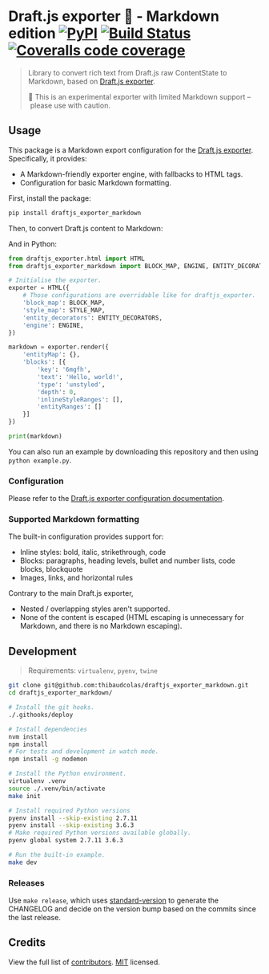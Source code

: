 # Draft.js exporter 🐍 - Markdown edition [![PyPI](https://img.shields.io/pypi/v/draftjs_exporter_markdown.svg)](https://pypi.python.org/pypi/draftjs_exporter_markdown) [![Build Status](https://travis-ci.org/thibaudcolas/draftjs_exporter_markdown.svg?branch=master)](https://travis-ci.org/thibaudcolas/draftjs_exporter_markdown) [![Coveralls code coverage](https://coveralls.io/repos/github/thibaudcolas/draftjs_exporter_markdown/badge.svg?branch=maste)](https://coveralls.io/github/thibaudcolas/draftjs_exporter_markdown?branch=master)

> Library to convert rich text from Draft.js raw ContentState to Markdown, based on [Draft.js exporter](https://github.com/springload/draftjs_exporter).
>
> 🚧 This is an experimental exporter with limited Markdown support – please use with caution.

## Usage

This package is a Markdown export configuration for the [Draft.js exporter](https://github.com/springload/draftjs_exporter). Specifically, it provides:

* A Markdown-friendly exporter engine, with fallbacks to HTML tags.
* Configuration for basic Markdown formatting.

First, install the package:

```sh
pip install draftjs_exporter_markdown
```

Then, to convert Draft.js content to Markdown:

And in Python:

```py
from draftjs_exporter.html import HTML
from draftjs_exporter_markdown import BLOCK_MAP, ENGINE, ENTITY_DECORATORS, STYLE_MAP

# Initialise the exporter.
exporter = HTML({
    # Those configurations are overridable like for draftjs_exporter.
    'block_map': BLOCK_MAP,
    'style_map': STYLE_MAP,
    'entity_decorators': ENTITY_DECORATORS,
    'engine': ENGINE,
})

markdown = exporter.render({
    'entityMap': {},
    'blocks': [{
        'key': '6mgfh',
        'text': 'Hello, world!',
        'type': 'unstyled',
        'depth': 0,
        'inlineStyleRanges': [],
        'entityRanges': []
    }]
})

print(markdown)
```

You can also run an example by downloading this repository and then using `python example.py`.

### Configuration

Please refer to the [Draft.js exporter configuration documentation](https://github.com/springload/draftjs_exporter#configuration).

### Supported Markdown formatting

The built-in configuration provides support for:

* Inline styles: bold, italic, strikethrough, code
* Blocks: paragraphs, heading levels, bullet and number lists, code blocks, blockquote
* Images, links, and horizontal rules

Contrary to the main Draft.js exporter,

* Nested / overlapping styles aren't supported.
* None of the content is escaped (HTML escaping is unnecessary for Markdown, and there is no Markdown escaping).

## Development

> Requirements: `virtualenv`, `pyenv`, `twine`

```sh
git clone git@github.com:thibaudcolas/draftjs_exporter_markdown.git
cd draftjs_exporter_markdown/

# Install the git hooks.
./.githooks/deploy

# Install dependencies
nvm install
npm install
# For tests and development in watch mode.
npm install -g nodemon

# Install the Python environment.
virtualenv .venv
source ./.venv/bin/activate
make init

# Install required Python versions
pyenv install --skip-existing 2.7.11
pyenv install --skip-existing 3.6.3
# Make required Python versions available globally.
pyenv global system 2.7.11 3.6.3

# Run the built-in example.
make dev
```

### Releases

Use `make release`, which uses [standard-version](https://github.com/conventional-changelog/standard-version) to generate the CHANGELOG and decide on the version bump based on the commits since the last release.

## Credits

View the full list of [contributors](https://github.com/thibaudcolas/draftjs_exporter_markdown/graphs/contributors). [MIT](LICENSE) licensed.
